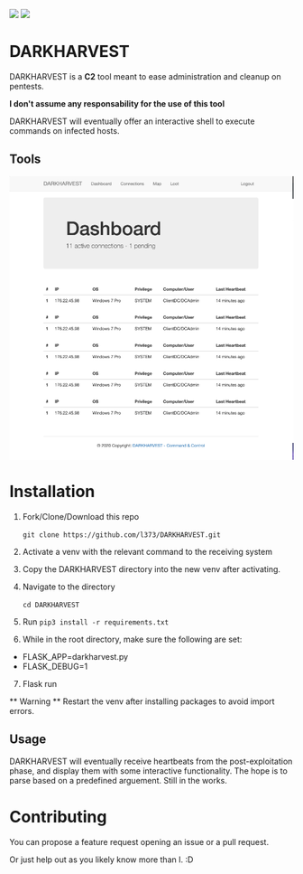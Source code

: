 [![](https://img.shields.io/badge/license-GPLv3-blue)](https://img.shields.io/badge/license-GPLv3-blue)
[![](https://img.shields.io/badge/language-Python3-red)](https://img.shields.io/badge/language-Python3-red)



# DARKHARVEST
DARKHARVEST is a **C2** tool meant to ease administration and cleanup on pentests.

**I don't assume any responsability for the use of this tool**

DARKHARVEST will eventually offer an interactive shell to execute commands on infected hosts.
## Tools
<p align="center">
<img align="center" src="cmd.png" width="600">
</p>


# Installation
1. Fork/Clone/Download this repo

    `git clone https://github.com/l373/DARKHARVEST.git`

2. Activate a venv with the relevant command to the receiving system

3. Copy the DARKHARVEST directory into the new venv after activating.

4. Navigate to the directory

    `cd DARKHARVEST`

5. Run `pip3 install -r requirements.txt`

6.  While in the root directory, make sure the following are set:
- FLASK_APP=darkharvest.py
- FLASK_DEBUG=1

7. Flask run

** Warning ** Restart the venv after installing packages to avoid import errors.

## Usage

DARKHARVEST will eventually receive heartbeats from the post-exploitation phase, and 
display them with some interactive functionality. The hope is to parse based on a predefined
arguement. Still in the works.

# Contributing
You can propose a feature request opening an issue or a pull request.

Or just help out as you likely know more than I. :D
